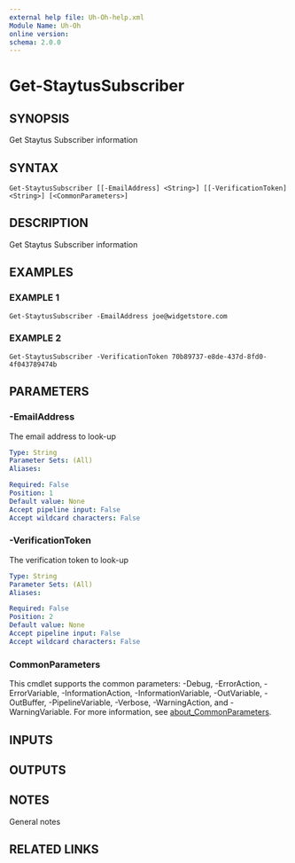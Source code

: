 ```yaml
---
external help file: Uh-Oh-help.xml
Module Name: Uh-Oh
online version:
schema: 2.0.0
---
```


# Get-StaytusSubscriber

## SYNOPSIS
Get Staytus Subscriber information

## SYNTAX

```
Get-StaytusSubscriber [[-EmailAddress] <String>] [[-VerificationToken] <String>] [<CommonParameters>]
```

## DESCRIPTION
Get Staytus Subscriber information

## EXAMPLES

### EXAMPLE 1
```
Get-StaytusSubscriber -EmailAddress joe@widgetstore.com
```

### EXAMPLE 2
```
Get-StaytusSubscriber -VerificationToken 70b89737-e8de-437d-8fd0-4f043789474b
```

## PARAMETERS

### -EmailAddress
The email address to look-up

```yaml
Type: String
Parameter Sets: (All)
Aliases:

Required: False
Position: 1
Default value: None
Accept pipeline input: False
Accept wildcard characters: False
```

### -VerificationToken
The verification token to look-up

```yaml
Type: String
Parameter Sets: (All)
Aliases:

Required: False
Position: 2
Default value: None
Accept pipeline input: False
Accept wildcard characters: False
```

### CommonParameters
This cmdlet supports the common parameters: -Debug, -ErrorAction, -ErrorVariable, -InformationAction, -InformationVariable, -OutVariable, -OutBuffer, -PipelineVariable, -Verbose, -WarningAction, and -WarningVariable. For more information, see [about_CommonParameters](http://go.microsoft.com/fwlink/?LinkID=113216).

## INPUTS

## OUTPUTS

## NOTES
General notes

## RELATED LINKS

